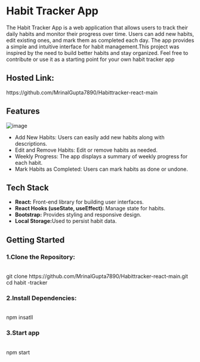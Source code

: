 <h1>Habit Tracker App</h1>
The Habit Tracker App is a web application that allows users to track their daily habits and monitor their progress over time. Users can add new habits, edit existing ones, and mark them as completed each day. The app provides a simple and intuitive interface for habit management.This project was inspired by the need to build better habits and stay organized. Feel free to contribute or use it as a starting point for your own habit tracker app
<h2> Hosted Link:</h2>https://github.com/MrinalGupta7890/Habittracker-react-main

**<h2>Features</h2>**

![image](https://github.com/simpleesarath/Habittracker-react/assets/88574803/ea649798-57fa-41b8-9a0f-3c7e580849cd)

<ul>
  <li>Add New Habits: Users can easily add new habits along with descriptions.</li>
  <li>Edit and Remove Habits: Edit or remove habits as needed.</li>
  <li>Weekly Progress: The app displays a summary of weekly progress for each habit.</li>
  <li>Mark Habits as Completed: Users can mark habits as done or undone.</li>
</ul>

<h2>Tech Stack</h2>
<ul>
    <li><b>React:</b> Front-end library for building user interfaces.</li>
    <li><b>React Hooks (useState, useEffect):</b> Manage state for habits.</li>
    <li><b>Bootstrap:</b> Provides styling and responsive design.</li>
    <li><b>Local Storage:</b>Used to persist habit data.</li>
</ul>

<h2>Getting Started</h2>

<h3>1.Clone the Repository: </h3> <br/>
      git clone https://github.com/MrinalGupta7890/Habittracker-react-main.git cd habit -tracker <br/>
<h3>2.Install Dependencies:</h3> <br/>
      npm insatll <br/>
<h3>3.Start app</h3> <br/>
     npm start


